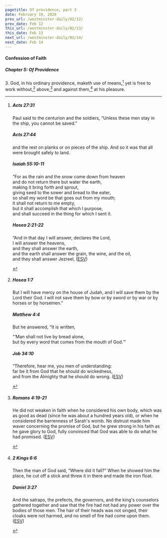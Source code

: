 ```yaml
---
pagetitle: Of providence, part 3
date: February 19, 2020
prev_url: /westminster-daily/02/12/
prev_date: Feb 12
this_url: /westminster-daily/02/13/
this_date: Feb 13
next_url: /westminster-daily/02/14/
next_date: Feb 14
---
```


#### Confession of Faith

##### Chapter 5: Of Providence

3\. God, in his ordinary providence, maketh use of means,[^fnref:wcf1] yet is free to work without,[^fnref:wcf2] above,[^fnref:wcf3] and against them,[^fnref:wcf4] at his pleasure.

[^fnref:wcf1]: <div class="esv"><h5>Acts 27:31</h5> <div class="esv-text"><p id="p44027031.01-1">Paul said to the centurion and the soldiers, &#8220;Unless these men stay in the ship, you cannot be saved.&#8221;</p> </div><h5>Acts 27:44</h5> <div class="esv-text"><p id="p44027044.01-2">and the rest on planks or on pieces of the ship. And so it was that all were brought safely to land.</p> </div><h5>Isaiah 55:10-11</h5> <div class="esv-text"><div class="block-indent"> <p class="line-group" id="p23055010.01-3">&#8220;For as the rain and the snow come down from heaven<br /> <span class="indent"></span>and do not return there but water the earth,<br /> making it bring forth and sprout,<br /> <span class="indent"></span>giving seed to the sower and bread to the eater,<br />  so shall my word be that goes out from my mouth;<br /> <span class="indent"></span>it shall not return to me empty,<br /> but it shall accomplish that which I purpose,<br /> <span class="indent"></span>and shall succeed in the thing for which I sent it.</p> </div> </div><h5>Hosea 2:21-22</h5> <div class="esv-text"><div class="block-indent"> <p class="line-group" id="p28002021.01-4">&#8220;And in that day I will answer, declares the <span class="small-caps">Lord</span>,<br /> <span class="indent"></span>I will answer the heavens,<br /> <span class="indent"></span>and they shall answer the earth,<br />  and the earth shall answer the grain, the wine, and the oil,<br /> <span class="indent"></span>and they shall answer Jezreel,  (<a href="http://www.esv.org" class="copyright">ESV</a>)</p> </div> </div> </div>

[^fnref:wcf2]: <div class="esv"><h5>Hosea 1:7</h5> <div class="esv-text"><p id="p28001007.01-1">But I will have mercy on the house of Judah, and I will save them by the <span class="small-caps">Lord</span> their God. I will not save them by bow or by sword or by war or by horses or by horsemen.&#8221;</p> </div><h5>Matthew 4:4</h5> <div class="esv-text"><p id="p40004004.01-2">But he answered, <span class="woc">&#8220;It is written,</span></p> <div class="block-indent"> <p class="line-group" id="p40004004.07-2"><span class="woc">&#8220;&#8216;Man shall not live by bread alone,<br /> <span class="indent"></span>but by every word that comes from the mouth of God.&#8217;&#8221;</span></p> </div> </div><h5>Job 34:10</h5> <div class="esv-text"><div class="block-indent"> <p class="line-group" id="p18034010.01-3">&#8220;Therefore, hear me, you men of understanding:<br /> <span class="indent"></span>far be it from God that he should do wickedness,<br /> <span class="indent"></span>and from the Almighty that he should do wrong.  (<a href="http://www.esv.org" class="copyright">ESV</a>)</p> </div> </div> </div>

[^fnref:wcf3]: <div class="esv"><h5>Romans 4:19-21</h5> <div class="esv-text"><p id="p45004019.01-1">He did not weaken in faith when he considered his own body, which was as good as dead (since he was about a hundred years old), or when he considered the barrenness of Sarah's womb. No distrust made him waver concerning the promise of God, but he grew strong in his faith as he gave glory to God, fully convinced that God was able to do what he had promised.  (<a href="http://www.esv.org" class="copyright">ESV</a>)</p> </div> </div>

[^fnref:wcf4]: <div class="esv"><h5>2 Kings 6:6</h5> <div class="esv-text"><p id="p12006006.01-1">Then the man of God said, &#8220;Where did it fall?&#8221; When he showed him the place, he cut off a stick and threw it in there and made the iron float.</p> </div><h5>Daniel 3:27</h5> <div class="esv-text"><p id="p27003027.01-2">And the satraps, the prefects, the governors, and the king's counselors gathered together and saw that the fire had not had any power over the bodies of those men. The hair of their heads was not singed, their cloaks were not harmed, and no smell of fire had come upon them.  (<a href="http://www.esv.org" class="copyright">ESV</a>)</p> </div> </div>

